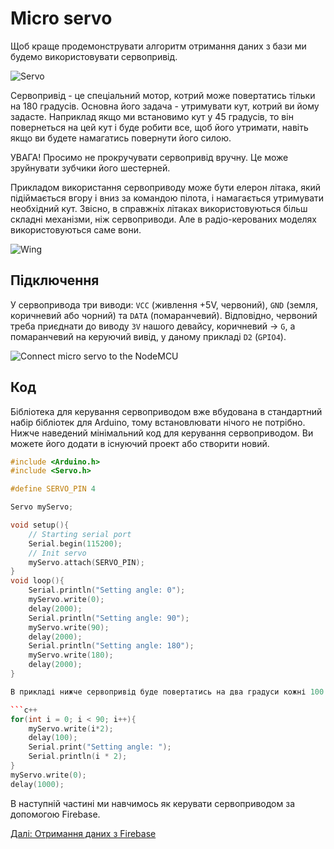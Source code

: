 # Micro servo

Щоб краще продемонструвати алгоритм отримання даних з бази ми будемо використовувати сервопривід.

![Servo](https://github.com/snipter/firebase-iot-codelab/blob/master/docs/assets/image14.png)

Сервопривід - це спеціальний мотор, котрий може повертатись тільки на 180 градусів. Основна його задача - утримувати кут, котрий ви йому задасте. Наприклад якщо ми встановимо кут у 45 градусів, то він повернеться на цей кут і буде робити все, щоб його утримати, навіть якщо ви будете намагатись повернути його силою.

УВАГА! Просимо не прокручувати сервопривід вручну. Це може зруйнувати зубчики його шестерней.

Прикладом використання сервоприводу може бути елерон літака, який підіймається вгору і вниз за командою пілота, і намагається утримувати необхідний кут. Звісно, в справжніх літаках використовуються більш складні механізми, ніж сервоприводи. Але в радіо-керованих моделях використовуються саме вони.

![Wing](https://github.com/snipter/firebase-iot-codelab/blob/master/docs/assets/image31.png)
 
## Підключення

У сервопривода три виводи: `VCC` (живлення +5V, червоний), `GND` (земля, коричневий або чорний) та `DATA` (помаранчевий). Відповідно, червоний треба приєднати до виводу `3V` нашого девайсу, коричневий -> `G`, а помаранчевий на керуючий вивід, у даному прикладі `D2` (`GPIO4`).

![Connect micro servo to the NodeMCU](https://github.com/snipter/firebase-iot-codelab/blob/master/docs/assets/image19.png)

## Код

Бібліотека для керування сервоприводом вже вбудована в стандартний набір бібліотек для Arduino, тому встановлювати нічого не потрібно. Нижче наведений мінімальний код для керування сервоприводом. Ви можете його додати в існуючий проект або створити новий.

```c++
#include <Arduino.h>
#include <Servo.h>

#define SERVO_PIN 4

Servo myServo;

void setup(){
    // Starting serial port
    Serial.begin(115200);
    // Init servo
    myServo.attach(SERVO_PIN);
}
void loop(){
    Serial.println("Setting angle: 0");
    myServo.write(0);
    delay(2000);
    Serial.println("Setting angle: 90");
    myServo.write(90);
    delay(2000);
    Serial.println("Setting angle: 180");
    myServo.write(180);
    delay(2000);
}

В прикладі нижче сервопривід буде повертатись на два градуси кожні 100 мс, а потім повертатись в первинний стан:

```c++
for(int i = 0; i < 90; i++){
    myServo.write(i*2);
    delay(100);
    Serial.print("Setting angle: ");
    Serial.println(i * 2);
}
myServo.write(0);
delay(1000);
```

В наступній частині ми навчимось як керувати сервоприводом за допомогою Firebase.

[Далі: Отримання даних з Firebase](06-getting-data-from-firebase.md)
